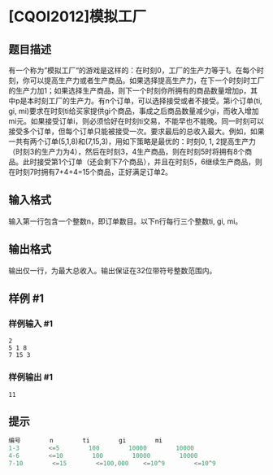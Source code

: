# [CQOI2012]模拟工厂

## 题目描述

有一个称为”模拟工厂“的游戏是这样的：在时刻0，工厂的生产力等于1。在每个时刻，你可以提高生产力或者生产商品。如果选择提高生产力，在下一个时刻时工厂的生产力加1；如果选择生产商品，则下一个时刻你所拥有的商品数量增加p，其中p是本时刻工厂的生产力。有n个订单，可以选择接受或者不接受。第i个订单(ti, gi, mi)要求在时刻ti给买家提供gi个商品，事成之后商品数量减少gi，而收入增加mi元。如果接受订单i，则必须恰好在时刻ti交易，不能早也不能晚。同一时刻可以接受多个订单，但每个订单只能被接受一次。要求最后的总收入最大。例如，如果一共有两个订单(5,1,8)和(7,15,3)，用如下策略是最优的：时刻0, 1, 2提高生产力（时刻3的生产力为4），然后在时刻3，4生产商品，则在时刻5时将拥有8个商品。此时接受第1个订单（还会剩下7个商品），并且在时刻5，6继续生产商品，则在时刻7时拥有7+4+4=15个商品，正好满足订单2。


## 输入格式

输入第一行包含一个整数n，即订单数目。以下n行每行三个整数ti, gi, mi。


## 输出格式

输出仅一行，为最大总收入。输出保证在32位带符号整数范围内。


## 样例 #1

### 样例输入 #1
```
2
5 1 8
7 15 3
```

### 样例输出 #1

```
11
```

## 提示

```cpp
编号        n        ti        gi        mi
1-3        <=5        100        10000        10000
4-6        <=10        100        10000        10000
7-10        <=15        <=100,000    <=10^9        <=10^9
```
